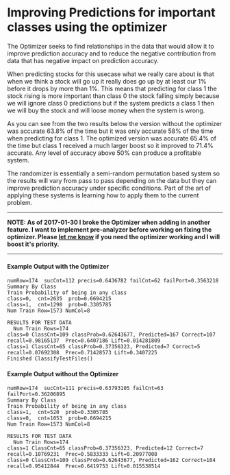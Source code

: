 

# Improving Predictions for important classes using the optimizer

The Optimizer seeks to find relationships in the data that would allow it to improve prediction accuracy and to reduce the negative contribution from data that has negative impact on prediction accuracy.   

When predicting stocks for this usecase what we really care about is that when we think a stock will go up it really does go up by at least our 1% before it drops by more than 1%.    This means that predicting for class 1 the stock rising is more important than class 0 the stock falling simply because we will ignore class 0 predictions but if the system predicts a class 1 then we will buy the stock and will loose money when the system is wrong.   

As you can see from the two results below the version without the optimizer was accurate 63.8% of the time but it was only accurate 58% of the time when predicting for class 1.     The optimized version was accurate 65.4% of the time but class 1 received a much larger boost so it improved to 71.4% accurate.    Any level of accuracy above 50% can produce a profitable system. 

The randomizer is essentially a semi-random permutation based system so the results will vary from pass to pass depending on the data but  they can improve prediction accuracy  under specific conditions.   Part of the art of applying these systems is learning how to apply them to the current problem. 

------

**NOTE:  As of 2017-01-30 I broke the Optimizer when adding in another feature.     I want to implement  pre-analyzer before working on fixing the optimizer.  Please [let me know](http://BayesAnalytic.com) if you need the optimizer working and I will boost it's priority.** 

------



#### Example Output with the Optimizer

```
numRow=174  sucCnt=112 precis=0.6436782 failCnt=62 failPort=0.3563218
Summary By Class
Train Probability of being in any class
class=0,  cnt=2635  prob=0.6694215
class=1,  cnt=1298  prob=0.3305785
Num Train Row=1573 NumCol=8

RESULTS FOR TEST DATA
  Num Train Rows=174
class=0 ClassCnt=109 classProb=0.62643677, Predicted=167 Correct=107  recall=0.98165137  Prec=0.6407186 Lift=0.014281809
class=1 ClassCnt=65 classProb=0.37356323, Predicted=7 Correct=5  recall=0.07692308  Prec=0.71428573 Lift=0.3407225
Finished ClassifyTestFiles()
```

#### Example Output without the Optimizer

```
numRow=174  sucCnt=111 precis=0.63793105 failCnt=63 failPort=0.36206895
Summary By Class
Train Probability of being in any class
class=1,  cnt=520  prob=0.3305785
class=0,  cnt=1053  prob=0.6694215
Num Train Row=1573 NumCol=8

RESULTS FOR TEST DATA
  Num Train Rows=174
class=1 ClassCnt=65 classProb=0.37356323, Predicted=12 Correct=7  recall=0.10769231  Prec=0.5833333 Lift=0.20977008
class=0 ClassCnt=109 classProb=0.62643677, Predicted=162 Correct=104  recall=0.95412844  Prec=0.6419753 Lift=0.015538514
```

